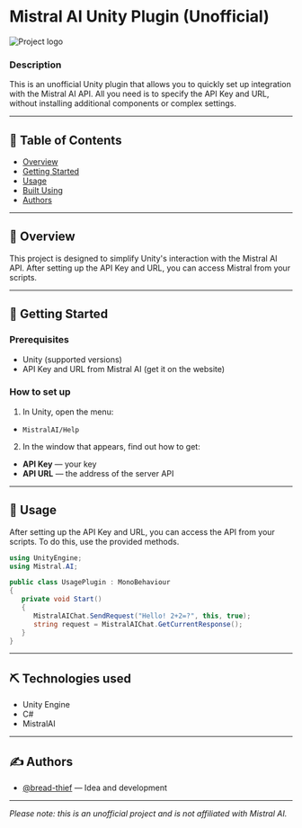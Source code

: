 # Mistral AI Unity Plugin (Unofficial)
![Project logo](Mistral-AI-Unity-Plugin-Unofficial/Textures/Banner.png)

### Description
This is an unofficial Unity plugin that allows you to quickly set up integration with the Mistral AI API. All you need is to specify the API Key and URL, without installing additional components or complex settings.

---

## 📝 Table of Contents
- [Overview](#overview)
- [Getting Started](#getting-started)
- [Usage](#usage)
- [Built Using](#built-using)
- [Authors](#authors)

---

## 🧐 Overview <a name="overview"></a>
This project is designed to simplify Unity's interaction with the Mistral AI API. After setting up the API Key and URL, you can access Mistral from your scripts.

---

## 🏁 Getting Started <a name="getting-started"></a>

### Prerequisites
- Unity (supported versions)
- API Key and URL from Mistral AI (get it on the website)

### How to set up
1. In Unity, open the menu:
- `MistralAI/Help`
2. In the window that appears, find out how to get:
- **API Key** — your key
- **API URL** — the address of the server API

---

## 🚀 Usage <a name="usage"></a>
After setting up the API Key and URL, you can access the API from your scripts. To do this, use the provided methods.

```csharp
using UnityEngine;
using Mistral.AI;

public class UsagePlugin : MonoBehaviour
{
   private void Start()
   { 
      MistralAIChat.SendRequest("Hello! 2+2=?", this, true);
      string request = MistralAIChat.GetCurrentResponse();
   }
}
```

---

## ⛏️ Technologies used <a name="built-using"></a>
- Unity Engine
- C#
- MistralAI
---

## ✍️ Authors <a name="authors"></a>
- [@bread-thief](https://github.com/bread-thief) — Idea and development

---

*Please note: this is an unofficial project and is not affiliated with Mistral AI.*
